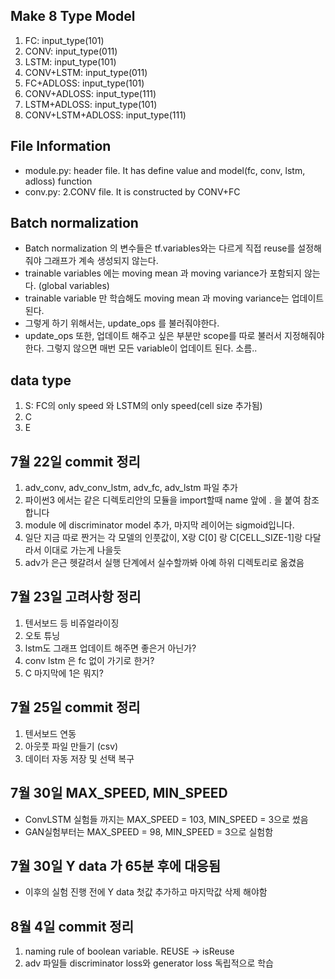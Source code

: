 ## Make 8 Type Model
1. FC: input_type(101)
2. CONV: input_type(011)
3. LSTM: input_type(101)
4. CONV+LSTM: input_type(011)
5. FC+ADLOSS: input_type(101)
6. CONV+ADLOSS: input_type(111)
7. LSTM+ADLOSS: input_type(101)
8. CONV+LSTM+ADLOSS: input_type(111)

## File Information
- module.py: header file. It has define value and model(fc, conv, lstm, adloss) function
- conv.py: 2.CONV file. It is constructed by CONV+FC

## Batch normalization
- Batch normalization 의 변수들은 tf.variables와는 다르게 직접 reuse를 설정해 줘야 그래프가 계속 생성되지 않는다.
- trainable variables 에는 moving mean 과 moving variance가 포함되지 않는다. (global variables)
- trainable variable 만 학습해도 moving mean 과 moving variance는 업데이트 된다.
- 그렇게 하기 위해서는, update_ops 를 불러줘야한다.
- update_ops 또한, 업데이트 해주고 싶은 부분만 scope를 따로 불러서 지정해줘야 한다. 그렇지 않으면 매번 모든 variable이 업데이트 된다. 소름..

## data type
1. S: FC의 only speed 와 LSTM의 only speed(cell size 추가됨)
2. C
3. E

## 7월 22일 commit 정리
1. adv_conv, adv_conv_lstm, adv_fc, adv_lstm 파일 추가 
2. 파이썬3 에서는 같은 디렉토리안의 모듈을 import할때 name 앞에 . 을 붙여 참조합니다
3. module 에 discriminator model 추가, 마지막 레이어는 sigmoid입니다.
4. 일단 지금 따로 짠거는 각 모델의 인풋값이, X랑 C[0] 랑 C[CELL_SIZE-1]랑 다달라서 이대로 가는게 나을듯
5. adv가 은근 헷갈려서 실행 단계에서 실수할까봐 아예 하위 디렉토리로 옮겼음

## 7월 23일 고려사항 정리
1. 텐서보드 등 비쥬얼라이징
2. 오토 튜닝
3. lstm도 그래프 업데이트 해주면 좋은거 아닌가?
4. conv lstm 은 fc 없이 가기로 한거?
5. C 마지막에 1은 뭐지?

## 7월 25일 commit 정리
1. 텐서보드 연동
2. 아웃풋 파일 만들기 (csv)
3. 데이터 자동 저장 및 선택 복구

## 7월 30일 MAX_SPEED, MIN_SPEED
- ConvLSTM 실험들 까지는 MAX_SPEED = 103, MIN_SPEED = 3으로 썼음
- GAN실험부터는 MAX_SPEED = 98, MIN_SPEED = 3으로 실험함

## 7월 30일 Y data 가 65분 후에 대응됨
- 이후의 실험 진행 전에 Y data 첫값 추가하고 마지막값 삭제 해야함

## 8월 4일 commit 정리
1. naming rule of boolean variable. REUSE -> isReuse 
2. adv 파일들 discriminator loss와 generator loss 독립적으로 학습
